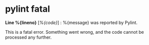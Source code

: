 # pylint fatal

**Line %{lineno}** [_%{code}_]  :  %{message} was reported by Pylint.

This is a fatal error. Something went wrong, and the code cannot be processed any further.
